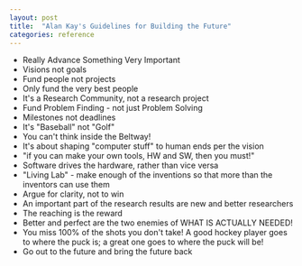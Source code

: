 ```yaml
---
layout: post
title:  "Alan Kay's Guidelines for Building the Future"
categories: reference
---
```

- Really Advance Something Very Important
- Visions not goals
- Fund people not projects
- Only fund the very best people
- It's a Research Community, not a research project
- Fund Problem Finding - not just Problem Solving
- Milestones not deadlines
- It's "Baseball" not "Golf"
- You can't think inside the Beltway!
- It's about shaping "computer stuff" to human ends per the vision
- "if you can make your own tools, HW and SW, then you must!"
- Software drives the hardware, rather than vice versa
- "Living Lab" - make enough of the inventions so that more than the inventors can use them
- Argue for clarity, not to win
- An important part of the research results are new and better researchers
- The reaching is the reward
- Better and perfect are the two enemies of WHAT IS ACTUALLY NEEDED!
- You miss 100% of the shots you don't take! A good hockey player goes to where the puck is; a great one goes to where the puck will be!
- Go out to the future and bring the future back
